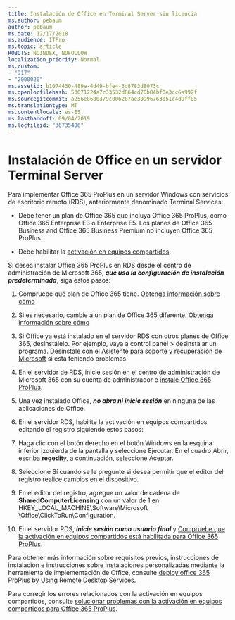```yaml
---
title: Instalación de Office en Terminal Server sin licencia
ms.author: pebaum
author: pebaum
ms.date: 12/17/2018
ms.audience: ITPro
ms.topic: article
ROBOTS: NOINDEX, NOFOLLOW
localization_priority: Normal
ms.custom:
- "917"
- "2000020"
ms.assetid: b1074430-489e-4d49-bfe4-3d8783d8073c
ms.openlocfilehash: 53071224a7c33532d864cd70b84bf0e3cc6a992f
ms.sourcegitcommit: a256e8680379c006287ae30996763051c4d9ff85
ms.translationtype: MT
ms.contentlocale: es-ES
ms.lasthandoff: 09/04/2019
ms.locfileid: "36735406"
---
```

# <a name="installing-office-on-a-terminal-server"></a>Instalación de Office en un servidor Terminal Server

Para implementar Office 365 ProPlus en un servidor Windows con servicios de escritorio remoto (RDS), anteriormente denominado Terminal Services:
  
- Debe tener un plan de Office 365 que incluya Office 365 ProPlus, como Office 365 Enterprise E3 o Enterprise E5. Los planes de Office 365 Business and Office 365 Business Premium no incluyen Office 365 ProPlus.

- Debe habilitar la [activación en equipos compartidos](https://docs.microsoft.com/DeployOffice/overview-of-shared-computer-activation-for-office-365-proplus).

Si desea instalar Office 365 ProPlus en RDS desde el centro de administración de Microsoft 365, ***que usa la configuración de instalación predeterminada***, siga estos pasos:
  
1. Compruebe qué plan de Office 365 tiene. [Obtenga información sobre cómo](https://docs.microsoft.com/office365/admin/admin-overview/what-subscription-do-i-have)

2. Si es necesario, cambie a un plan de Office 365 diferente. [Obtenga información sobre cómo](https://docs.microsoft.com/office365/admin/subscriptions-and-billing/switch-to-a-different-plan)

3. Si Office ya está instalado en el servidor RDS con otros planes de Office 365, desinstálelo. Por ejemplo, vaya a control panel \> desinstalar un programa. Desinstale con el [Asistente para soporte y recuperación de Microsoft](https://aka.ms/SARA-OfficeUninstall-Alchemy) si está teniendo problemas.

4. En el servidor de RDS, inicie sesión en el centro de administración de Microsoft 365 con su cuenta de administrador e [instale Office 365 ProPlus](https://portal.office.com/OLS/MySoftware.aspx).

5. Una vez instalado Office, ***no abra ni inicie sesión*** en ninguna de las aplicaciones de Office.

6. En el servidor RDS, habilite la activación en equipos compartidos editando el registro siguiendo estos pasos:

1. Haga clic con el botón derecho en el botón Windows en la esquina inferior izquierda de la pantalla y seleccione Ejecutar. En el cuadro Abrir, escriba **regedit**y, a continuación, seleccione Aceptar.

2. Seleccione Sí cuando se le pregunte si desea permitir que el editor del registro realice cambios en el dispositivo.

3. En el editor del registro, agregue un valor de cadena de **SharedComputerLicensing** con un valor de 1 en HKEY_LOCAL_MACHINE\Software\Microsoft \Office\ClickToRun\Configuration.

7. En el servidor RDS, ***inicie sesión como usuario final*** y [Compruebe que la activación en equipos compartidos está habilitada para Office 365 ProPlus](https://docs.microsoft.com/DeployOffice/troubleshoot-issues-with-shared-computer-activation-for-office-365-proplus#verify-that-activation-for-office-365-proplus-succeeded).

Para obtener más información sobre requisitos previos, instrucciones de instalación e instrucciones sobre instalaciones personalizadas mediante la herramienta de implementación de Office, consulte [deploy office 365 ProPlus by Using Remote Desktop Services](https://docs.microsoft.com/DeployOffice/deploy-office-365-proplus-by-using-remote-desktop-services).
  
Para corregir los errores relacionados con la activación en equipos compartidos, consulte [solucionar problemas con la activación en equipos compartidos para Office 365 ProPlus](https://docs.microsoft.com/DeployOffice/troubleshoot-issues-with-shared-computer-activation-for-office-365-proplus).
  